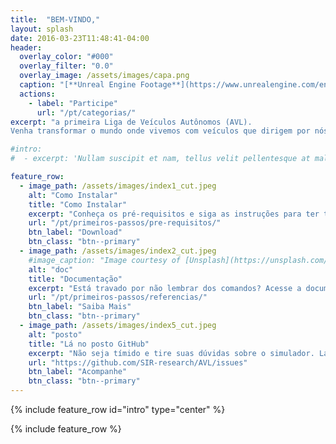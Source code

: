 ```yaml
---
title:  "BEM-VINDO,"
layout: splash
date: 2016-03-23T11:48:41-04:00
header:
  overlay_color: "#000"
  overlay_filter: "0.0"
  overlay_image: /assets/images/capa.png
  caption: "[**Unreal Engine Footage**](https://www.unrealengine.com/en-US/)"
  actions:
    - label: "Participe"
      url: "/pt/categorias/"
excerpt: "a primeira Liga de Veículos Autônomos (AVL). 
Venha transformar o mundo onde vivemos com veículos que dirigem por nós e são construídos por **VOCÊ**."

#intro: 
#  - excerpt: 'Nullam suscipit et nam, tellus velit pellentesque at malesuada, enim eaque. Quis nulla, netus tempor in diam gravida tincidunt, *proin faucibus* voluptate felis id sollicitudin. Centered with `type="center"`'

feature_row:
  - image_path: /assets/images/index1_cut.jpeg
    alt: "Como Instalar"
    title: "Como Instalar"
    excerpt: "Conheça os pré-requisitos e siga as instruções para ter tudo funcionando em sua máquina. Tudo isso no conforto da sua casa."
    url: "/pt/primeiros-passos/pre-requisitos/"
    btn_label: "Download"
    btn_class: "btn--primary"
  - image_path: /assets/images/index2_cut.jpeg
    #image_caption: "Image courtesy of [Unsplash](https://unsplash.com/)"
    alt: "doc"
    title: "Documentação"
    excerpt: "Está travado por não lembrar dos comandos? Acesse a documentação do código e evite mais barreiras!"
    url: "/pt/primeiros-passos/referencias/"
    btn_label: "Saiba Mais"
    btn_class: "btn--primary"
  - image_path: /assets/images/index5_cut.jpeg
    alt: "posto"
    title: "Lá no posto GitHub"
    excerpt: "Não seja tímido e tire suas dúvidas sobre o simulador. Lá terá completo suporte da nossa equipe."
    url: "https://github.com/SIR-research/AVL/issues"
    btn_label: "Acompanhe"
    btn_class: "btn--primary"
---
```


{% include feature_row id="intro" type="center" %}

{% include feature_row %}